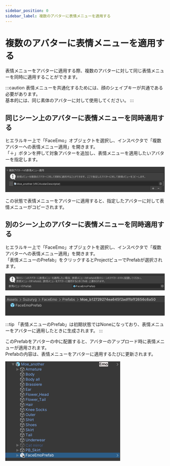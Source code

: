 ```yaml
---
sidebar_position: 0
sidebar_label: 複数のアバターに表情メニューを適用する
---
```


# 複数のアバターに表情メニューを適用する

表情メニューをアバターに適用する際、複数のアバターに対して同じ表情メニューを同時に適用することができます。

:::caution
表情メニューを共通化するためには、顔のシェイプキーが共通である必要があります。  
基本的には、同じ素体のアバターに対して使用してください。
:::

## 同じシーン上のアバターに表情メニューを同時適用する

ヒエラルキー上で「FaceEmo」オブジェクトを選択し、インスペクタで「複数アバターへの表情メニュー適用」を開きます。  
「＋」ボタンを押して対象アバターを追加し、表情メニューを適用したいアバターを指定します。

![対象アバターの追加](sub_avatars.png)

この状態で表情メニューをアバターに適用すると、指定したアバターに対して表情メニューがコピーされます。

## 別のシーン上のアバターに表情メニューを同時適用する

ヒエラルキー上で「FaceEmo」オブジェクトを選択し、インスペクタで「複数アバターへの表情メニュー適用」を開きます。  
「表情メニューのPrefab」をクリックするとProjectビューでPrefabが選択されます。

![インスペクタでPrefabを選択](prefab_inspector.png)

![ProjectビューでPrefabを選択](prefab_project.png)

:::tip
「表情メニューのPrefab」は初期状態ではNoneになっており、表情メニューをアバターに適用したときに生成されます。
:::

このPrefabをアバターの中に配置すると、アバターのアップロード時に表情メニューが適用されます。  
Prefabの内容は、表情メニューをアバターに適用するたびに更新されます。

![アバター内にPrefabを配置](prefab_avatar.png)
